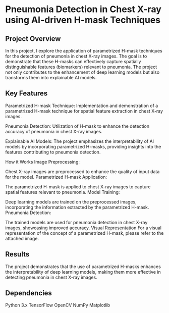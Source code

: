 # Pneumonia Detection in Chest X-ray using AI-driven H-mask Techniques

## Project Overview
In this project, I explore the application of parametrized H-mask techniques for the detection of pneumonia in chest X-ray images. The goal is to demonstrate that these H-masks can effectively capture spatially distinguishable features (biomarkers) relevant to pneumonia. The project not only contributes to the enhancement of deep learning models but also transforms them into explainable AI models.

## Key Features
Parametrized H-mask Technique: Implementation and demonstration of a parametrized H-mask technique for spatial feature extraction in chest X-ray images.

Pneumonia Detection: Utilization of H-mask to enhance the detection accuracy of pneumonia in chest X-ray images.

Explainable AI Models: The project emphasizes the interpretability of AI models by incorporating parametrized H-masks, providing insights into the features contributing to pneumonia detection.

How it Works
Image Preprocessing:

Chest X-ray images are preprocessed to enhance the quality of input data for the model.
Parametrized H-mask Application:

The parametrized H-mask is applied to chest X-ray images to capture spatial features relevant to pneumonia.
Model Training:

Deep learning models are trained on the preprocessed images, incorporating the information extracted by the parametrized H-mask.
Pneumonia Detection:

The trained models are used for pneumonia detection in chest X-ray images, showcasing improved accuracy.
Visual Representation
For a visual representation of the concept of a parametrized H-mask, please refer to the attached image.

## Results
The project demonstrates that the use of parametrized H-masks enhances the interpretability of deep learning models, making them more effective in detecting pneumonia in chest X-ray images.

## Dependencies
Python 3.x
TensorFlow
OpenCV
NumPy
Matplotlib
